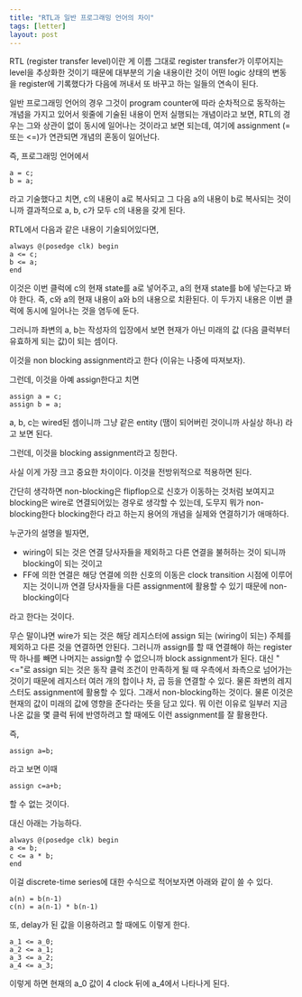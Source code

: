 ```yaml
---
title: "RTL과 일반 프로그래밍 언어의 차이"
tags: [letter]
layout: post
---
```


RTL (register transfer level)이란 게 이름 그대로 register transfer가 이루어지는 level을 추상화한 것이기 때문에 대부분의 기술 내용이란 것이 어떤 logic 상태의 변동을 register에 기록했다가 다음에 꺼내서 또 바꾸고 하는 일들의 연속이 된다. 

일반 프로그래밍 언어의 경우 그것이 program counter에 따라 순차적으로 동작하는 개념을 가지고 있어서 윗줄에 기술된 내용이 먼저 실행되는 개념이라고 보면, RTL의 경우는 그와 상관이 없이 동시에 일어나는 것이라고 보면 되는데, 여기에 assignment (= 또는 <=)가 연관되면 개념의 혼동이 일어난다.

즉, 프로그래밍 언어에서

```
a = c;
b = a;
```
라고 기술했다고 치면, c의 내용이 a로 복사되고 그 다음 a의 내용이 b로 복사되는 것이니까 결과적으로 a, b, c가 모두 c의 내용을 갖게 된다.

RTL에서 다음과 같은 내용이 기술되어있다면,

```
always @(posedge clk) begin
a <= c;
b <= a;
end
```

이것은 이번 클럭에 c의 현재 state를 a로 넣어주고, a의 현재 state를 b에 넣는다고 봐야 한다. 즉, c와 a의 현재 내용이 a와 b의 내용으로 치환된다. 이 두가지 내용은 이번 클럭에 동시에 일어나는 것을 염두에 둔다.

그러니까 좌변의 a, b는 작성자의 입장에서 보면 현재가 아닌 미래의 값 (다음 클럭부터 유효하게 되는 값)이 되는 셈이다. 

이것을 non blocking assignment라고 한다 (이유는 나중에 따져보자).

그런데, 이것을 아예 assign한다고 치면
```
assign a = c;
assign b = a;
```
a, b, c는 wired된 셈이니까 그냥 같은 entity (땜이 되어버린 것이니까 사실상 하나) 라고 보면 된다. 

그런데, 이것을 blocking assignment라고 칭한다. 

사실 이게 가장 크고 중요한 차이이다. 이것을 전방위적으로 적용하면 된다. 

간단히 생각하면 non-blocking은 flipflop으로 신호가 이동하는 것처럼 보여지고 blocking은 wire로 연결되어있는 경우로 생각할 수 있는데, 도무지 뭐가 non-blocking한다 blocking한다 라고 하는지 용어의 개념을 실제와 연결하기가 애매하다. 

누군가의 설명을 빌자면, 

- wiring이 되는 것은 연결 당사자들을 제외하고 다른 연결을 불허하는 것이 되니까 blocking이 되는 것이고
- FF에 의한 연결은 해당 연결에 의한 신호의 이동은 clock transition 시점에 이루어지는 것이니까 연결 당사자들을 다른 assignment에 활용할 수 있기 때문에 non-blocking이다

라고 한다는 것이다. 

무슨 말이냐면 wire가 되는 것은 해당 레지스터에 assign 되는 (wiring이 되는) 주체를 제외하고 다른 것을 연결하면 안된다. 그러니까 assign를 할 때 연결해야 하는 register 딱 하나를 빼면 나머지는 assign할 수 없으니까 block assignment가 된다. 대신 "<="로 assign 되는 것은 동작 클럭 조건이 만족하게 될 때 우측에서 좌측으로 넘어가는 것이기 때문에 레지스터 여러 개의 합이나 차, 곱 등을 연결할 수 있다. 물론 좌변의 레지스터도 assignment에 활용할 수 있다. 그래서 non-blocking하는 것이다. 물론 이것은 현재의 값이 미래의 값에 영향을 준다라는 뜻을 담고 있다. 뭐 이런 이유로 일부러 지금 나온 값을 몇 클럭 뒤에 반영하려고 할 때에도 이런 assignment를 잘 활용한다. 

즉,
```
assign a=b;
```
라고 보면 이때 
```
assign c=a+b;
```
할 수 없는 것이다.

대신 아래는 가능하다. 
```
always @(posedge clk) begin
a <= b;
c <= a * b;
end
```
이걸 discrete-time series에 대한  수식으로 적어보자면 아래와 같이 쓸 수 있다. 
```
a(n) = b(n-1)
c(n) = a(n-1) * b(n-1)
```

또, delay가 된 값을 이용하려고 할 때에도 이렇게 한다.
```
a_1 <= a_0;
a_2 <= a_1;
a_3 <= a_2;
a_4 <= a_3;

```
이렇게 하면 현재의 a_0 값이 4 clock 뒤에 a_4에서 나타나게 된다.